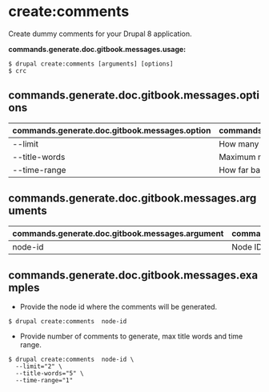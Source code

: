 # create:comments
Create dummy comments for your Drupal 8 application.

**commands.generate.doc.gitbook.messages.usage:**
```
$ drupal create:comments [arguments] [options]
$ crc  
```

## commands.generate.doc.gitbook.messages.options
commands.generate.doc.gitbook.messages.option | commands.generate.doc.gitbook.messages.details
-------|-------------
--limit | How many comments would you like to create
--title-words | Maximum number of words in comment titles
--time-range | How far back in time should the comments be dated

## commands.generate.doc.gitbook.messages.arguments
commands.generate.doc.gitbook.messages.argument | commands.generate.doc.gitbook.messages.details
---------|-------------
node-id | Node ID where the comments will be created

## commands.generate.doc.gitbook.messages.examples
* Provide the node id where the comments will be generated.
```
$ drupal create:comments  node-id
```
* Provide number of comments to generate, max title words and time range.
```
$ drupal create:comments  node-id \
  --limit="2" \
  --title-words="5" \
  --time-range="1"

```
